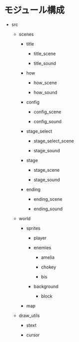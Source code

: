 # モジュール構成

- src
  - scenes
    - title
      - title_scene

      - title_sound

    - how
      - how_scene

      - how_sound

    - config
      - config_scene

      - config_sound

    - stage_select
      - stage_select_scene

      - stage_sound

    - stage
      - stage_scene

      - stage_sound

    - ending
      - ending_scene

      - ending_sound

  - world
    - sprites
      - player

      - enemies
        - amelia

        - chokey

        - bis

      - background
        - block

    - map

  - draw_utils
    - stext

    - cursor
